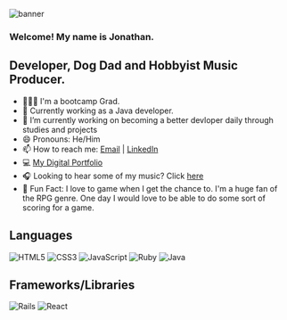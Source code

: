 ![banner](https://user-images.githubusercontent.com/65975460/110845713-f0a58d80-8278-11eb-90a0-8843c16af09b.png)

### Welcome! My name is Jonathan.

## Developer, Dog Dad and Hobbyist Music Producer.

- 👨🏾‍🎓 I'm a bootcamp Grad.
- 👀 Currently working as a Java developer.
- 🔭 I’m currently working on becoming a better devloper daily through studies and projects
- 😄 Pronouns: He/Him
- 📫 How to reach me: <a href="mailto:cohendevworks@gmail.com">Email</a> | <a href="https://www.linkedin.com/in/jonathan-cohen-bbb2891b4/">LinkedIn</a>
- 💻 <a href="https://jonathan-co-portfolio.netlify.app/">My Digital Portfolio</a>
- 🎧 Looking to hear some of my music? Click <a href="https://soundcloud.com/itsdrifta">here</a>
- 👾 Fun Fact: I love to game when I get the chance to. I'm a huge fan of the RPG genre. One day I would love to be able to do some sort of scoring for a game.

## Languages
<p>
<img alt="HTML5" src="https://img.shields.io/badge/html5%20-%23E34F26.svg?&style=for-the-badge&logo=html5&logoColor=white"/>
<img alt="CSS3" src="https://img.shields.io/badge/css3%20-%231572B6.svg?&style=for-the-badge&logo=css3&logoColor=white"/>
<img alt="JavaScript" src="https://img.shields.io/badge/javascript%20-%23323330.svg?&style=for-the-badge&logo=javascript&logoColor=%23F7DF1E"/>
<img alt="Ruby" src="https://img.shields.io/badge/ruby-%23CC342D.svg?&style=for-the-badge&logo=ruby&logoColor=white"/>
<img alt="Java" https://img.shields.io/badge/Java-ED8B00?style=for-the-badge&logo=java&logoColor=white/>
<img https://img.shields.io/badge/Node.js-43853D?style=for-the-badge&logo=node.js&logoColor=white/>
</p>

## Frameworks/Libraries
<p><img alt="Rails" src="https://img.shields.io/badge/rails%20-%23CC0000.svg?&style=for-the-badge&logo=ruby-on-rails&logoColor=white"/>
<img alt="React" src="https://img.shields.io/badge/react%20-%2320232a.svg?&style=for-the-badge&logo=react&logoColor=%2361DAFB"/></p>




<br />
<!-- **JDC1492/JDC1492** is a ✨ _special_ ✨ repository because its `README.md` (this file) appears on your GitHub profile! -->
